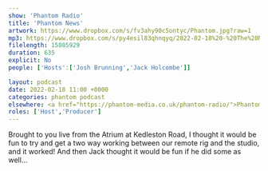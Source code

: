 ```yaml
---
show: 'Phantom Radio'
title: 'Phantom News'
artwork: https://www.dropbox.com/s/fv3ahy90c5ontyc/Phantom.jpg?raw=1
mp3: https://www.dropbox.com/s/py4esil83qhnqyq/2022-02-18%20-%20The%20News.mp3?raw=1
filelength: 15085929
duration: 635
explicit: No
people: ['Hosts':['Josh Brunning','Jack Holcombe']]

layout: podcast
date: 2022-02-18 11:00 +0000
categories: phantom podcast
elsewhere: <a href="https://phantom-media.co.uk/phantom-radio/">Phantom Media</a>
roles: ['Host','Producer']
---
```


Brought to you live from the Atrium at Kedleston Road, I thought it would be fun to try and get a two way working between our remote rig and the studio, and it worked! And then Jack thought it would be fun if he did some as well...
